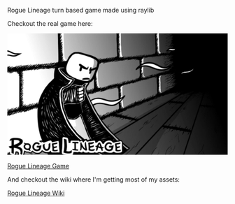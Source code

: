 Rogue Lineage turn based game made using raylib

Checkout the real game here:

<img src="imgs/rogue_logo.png" alt="Rogue Lineage Logo">

<a href="https://www.roblox.com/games/3016661674/Rogue-Lineage" target ="_blank">Rogue Lineage Game</a>

And checkout the wiki where I'm getting most of my assets:

<a href="https://rogue-lineage.fandom.com/wiki/Rogue_Lineage_Wiki" target = "_blank">Rogue Lineage Wiki</a>
